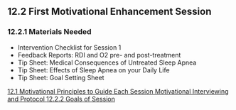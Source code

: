 ## 12.2 First Motivational Enhancement Session

### 12.2.1 Materials Needed

* Intervention Checklist for Session 1
* Feedback Reports: RDI and O2 pre- and post-treatment
* Tip Sheet: Medical Consequences of Untreated Sleep Apnea
* Tip Sheet: Effects of Sleep Apnea on your Daily Life
* Tip Sheet: Goal Setting Sheet


<div class="center">
<div class="btn-group">
  <a href=":pages_path:/manuals/motivational-interviewing/12-01-motivational-principles.md" class="btn btn-default">
    <span class="glyphicon glyphicon-chevron-left"></span>
    12.1 Motivational Principles to Guide Each Session
  </a>

  <a href=":pages_path:/manuals/motivational-interviewing" class="btn btn-default">
    <span class="glyphicon glyphicon-chevron-up"></span>
    Motivational Interviewing and Protocol
  </a>

  <a href=":pages_path:/motivational-interviewing/12-02-02-session-goals.md" class="btn btn-success">
    <span class="glyphicon glyphicon-chevron-right"></span>
    12.2.2 Goals of Session
  </a>
</div>
</div>
